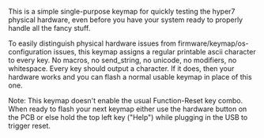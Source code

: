 
This is a simple single-purpose keymap for quickly testing the hyper7 physical hardware, even before you have your system ready to properly handle all the fancy stuff.

To easily distinguish physical hardware issues from firmware/keymap/os-configuration issues, this keymap assigns a regular printable ascii character to every key. No macros, no send_string, no unicode, no modifiers, no whitespace. Every key should output a character.  If it does, then your hardware works and you can flash a normal usable keymap in place of this one.

Note: This keymap doesn't enable the usual Function-Reset key combo. When ready to flash your next keymap either use the hardware button on the PCB or else hold the top left key ("Help") while plugging in the USB to trigger reset.
